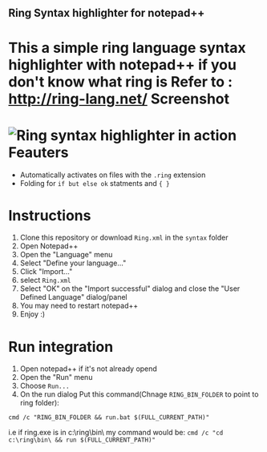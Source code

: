 Ring Syntax highlighter for notepad++
--------------
This a simple ring language syntax highlighter with notepad++
if you don't know what ring is Refer to : http://ring-lang.net/
Screenshot
======
![Ring syntax highlighter in action](http://i.imgur.com/DqZyyXg.png)
Feauters
======
- Automatically activates on files with the `.ring` extension
- Folding for `if but else ok` statments and `{ }`


Instructions
============
1. Clone this repository or download `Ring.xml` in the `syntax` folder
2. Open Notepad++
3. Open the "Language" menu
4. Select "Define your language..."
5. Click "Import..."
6. select `Ring.xml`
7. Select "OK" on the "Import successful" dialog and close the "User Defined Language" dialog/panel
8. You may need to restart notepad++
9. Enjoy :)

Run integration
===
1. Open notepad++ if it's not already opend
2. Open the "Run" menu
3. Choose `Run...`
4. On the run dialog Put this command(Chnage `RING_BIN_FOLDER` to point to ring folder): 
 
`cmd /c "RING_BIN_FOLDER && run.bat $(FULL_CURRENT_PATH)"`

i.e if ring.exe is in c:\ring\bin\ my command would be:
`cmd /c "cd c:\ring\bin\ && run $(FULL_CURRENT_PATH)"`
